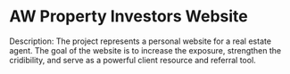 # AW Property Investors Website

Description:
    The project represents a personal website for a real estate agent.  The goal of the website is to increase the exposure, strengthen the cridibility, and serve as a powerful client resource and referral tool.


